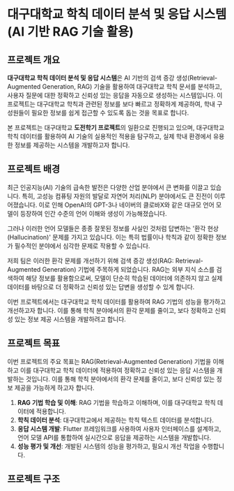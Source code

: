 # 대구대학교 학칙 데이터 분석 및 응답 시스템 (AI 기반 RAG 기술 활용)

## 프로젝트 개요

**대구대학교 학칙 데이터 분석 및 응답 시스템**은 AI 기반의 검색 증강 생성(Retrieval-Augmented Generation, RAG) 기술을 활용하여 대구대학교 학칙 문서를 분석하고, 사용자 질문에 대한 정확하고 신뢰성 있는 응답을 자동으로 생성하는 시스템입니다. 이 프로젝트는 대구대학교 학칙과 관련된 정보를 보다 빠르고 정확하게 제공하여, 학내 구성원들이 필요한 정보를 쉽게 접근할 수 있도록 돕는 것을 목표로 합니다.

본 프로젝트는 대구대학교 **도전학기 프로젝트**의 일환으로 진행되고 있으며, 대구대학교 학칙 데이터를 활용하여 AI 기술의 실용적인 적용을 탐구하고, 실제 학내 환경에서 유용한 정보를 제공하는 시스템을 개발하고자 합니다.

## 프로젝트 배경

최근 인공지능(AI) 기술의 급속한 발전은 다양한 산업 분야에서 큰 변화를 이끌고 있습니다. 특히, 고성능 컴퓨팅 자원의 발달로 자연어 처리(NLP) 분야에서도 큰 진전이 이루어졌습니다. 이로 인해 OpenAI의 GPT-3나 네이버의 클로바X와 같은 대규모 언어 모델이 등장하여 인간 수준의 언어 이해와 생성이 가능해졌습니다.

그러나 이러한 언어 모델들은 종종 잘못된 정보를 사실인 것처럼 답변하는 '환각 현상(Hallucination)' 문제를 가지고 있습니다. 이는 특히 법률이나 학칙과 같이 정확한 정보가 필수적인 분야에서 심각한 문제로 작용할 수 있습니다.

저희 팀은 이러한 환각 문제를 개선하기 위해 검색 증강 생성(RAG: Retrieval-Augmented Generation) 기법에 주목하게 되었습니다. RAG는 외부 지식 소스를 검색하여 해당 정보를 활용함으로써, 모델이 단순히 학습된 데이터에 의존하지 않고 실제 데이터를 바탕으로 더 정확하고 신뢰성 있는 답변을 생성할 수 있게 합니다.

이번 프로젝트에서는 대구대학교 학칙 데이터를 활용하여 RAG 기법의 성능을 평가하고 개선하고자 합니다. 이를 통해 학칙 분야에서의 환각 문제를 줄이고, 보다 정확하고 신뢰성 있는 정보 제공 시스템을 개발하려고 합니다.

## 프로젝트 목표

이번 프로젝트의 주요 목표는 RAG(Retrieval-Augmented Generation) 기법을 이해하고 이를 대구대학교 학칙 데이터에 적용하여 정확하고 신뢰성 있는 응답 시스템을 개발하는 것입니다. 이를 통해 학칙 분야에서의 환각 문제를 줄이고, 보다 신뢰성 있는 정보 제공을 가능하게 하고자 합니다.

1. **RAG 기법 학습 및 이해**: RAG 기법을 학습하고 이해하며, 이를 대구대학교 학칙 데이터에 적용합니다.
2. **학칙 데이터 분석**: 대구대학교에서 제공하는 학칙 텍스트 데이터를 분석합니다.
3. **응답 시스템 개발**: Flutter 프레임워크를 사용하여 사용자 인터페이스를 설계하고, 언어 모델 API를 통합하여 실시간으로 응답을 제공하는 시스템을 개발합니다.
4. **성능 평가 및 개선**: 개발된 시스템의 성능을 평가하고, 필요시 개선 작업을 수행합니다.

## 프로젝트 구조

